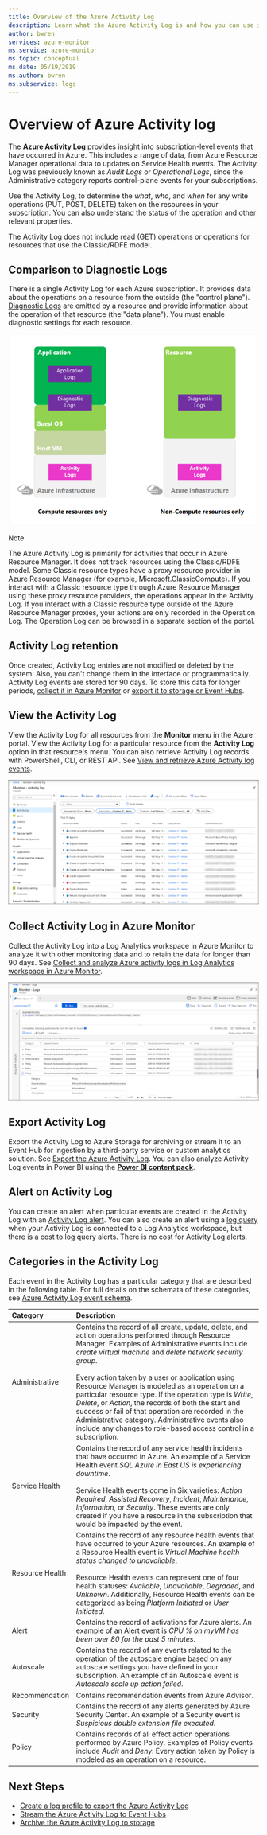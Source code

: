```yaml
---
title: Overview of the Azure Activity Log
description: Learn what the Azure Activity Log is and how you can use it to understand events occurring within your Azure subscription.
author: bwren
services: azure-monitor
ms.service: azure-monitor
ms.topic: conceptual
ms.date: 05/19/2019
ms.author: bwren
ms.subservice: logs
---
```

# Overview of Azure Activity log

The **Azure Activity Log** provides insight into subscription-level events that have occurred in Azure. This includes a range of data, from Azure Resource Manager operational data to updates on Service Health events. The Activity Log was previously known as _Audit Logs_ or _Operational Logs_, since the Administrative category reports control-plane events for your subscriptions. 

Use the Activity Log, to determine the _what_, _who_, and _when_ for any write operations (PUT, POST, DELETE) taken on the resources in your subscription. You can also understand the status of the operation and other relevant properties. 

The Activity Log does not include read (GET) operations or operations for resources that use the Classic/RDFE model.

## Comparison to Diagnostic Logs
There is a single Activity Log for each Azure subscription. It provides data about the operations on a resource from the outside (the "control plane"). [Diagnostic Logs](resource-logs-overview.md) are emitted by a resource and provide information about the operation of that resource (the "data plane"). You must enable diagnostic settings for each resource.

![Activity Logs compared to Diagnostic logs](./media/activity-logs-overview/Activity_Log_vs_other_logs_v5.png)


> [!NOTE]
> The Azure Activity Log is primarily for activities that occur in Azure Resource Manager. It does not track resources using the Classic/RDFE model. Some Classic resource types have a proxy resource provider in Azure Resource Manager (for example, Microsoft.ClassicCompute). If you interact with a Classic resource type through Azure Resource Manager using these proxy resource providers, the operations appear in the Activity Log. If you interact with a Classic resource type outside of the Azure Resource Manager proxies, your actions are only recorded in the Operation Log. The Operation Log can be browsed in a separate section of the portal.

## Activity Log retention
Once created, Activity Log entries are not modified or deleted by the system. Also, you can't change them in the interface or programmatically. Activity Log events are stored for 90 days. To store this data for longer periods, [collect it in Azure Monitor](activity-log-collect.md) or [export it to storage or Event Hubs](activity-log-export.md).

## View the Activity Log
View the Activity Log for all resources from the **Monitor** menu in the Azure portal. View the Activity Log for a particular resource from the **Activity Log** option in that resource's menu. You can also retrieve Activity Log records with PowerShell, CLI, or REST API.  See [View and retrieve Azure Activity log events](activity-log-view.md).

![View Activity Log](./media/activity-logs-overview/view-activity-log.png)

## Collect Activity Log in Azure Monitor
Collect the Activity Log into a Log Analytics workspace in Azure Monitor to analyze it with other monitoring data and to retain the data for longer than 90 days. See [Collect and analyze Azure activity logs in Log Analytics workspace in Azure Monitor](activity-log-collect.md).

![Query Activity Log](./media/activity-logs-overview/query-activity-log.png)

## Export Activity Log
Export the Activity Log to Azure Storage for archiving or stream it to an Event Hub for ingestion by a third-party service or custom analytics solution. See [Export the Azure Activity Log](activity-log-export.md). You can also analyze Activity Log events in Power BI using the [**Power BI content pack**](https://powerbi.microsoft.com/documentation/powerbi-content-pack-azure-audit-logs/).

## Alert on Activity Log
You can create an alert when particular events are created in the Activity Log with an [Activity Log alert](activity-log-alerts.md). You can also create an alert using a [log query](alerts-log-query.md) when your Activity Log is connected to a Log Analytics workspace, but there is a cost to log query alerts. There is no cost for Activity Log alerts.

## Categories in the Activity Log
Each event in the Activity Log has a particular category that are described in the following table. For full details on the schemata of these categories, see [Azure Activity Log event schema](activity-log-schema.md). 

| Category | Description |
|:---|:---|
| Administrative | Contains the record of all create, update, delete, and action operations performed through Resource Manager. Examples of Administrative events include _create virtual machine_ and _delete network security group_.<br><br>Every action taken by a user or application using Resource Manager is modeled as an operation on a particular resource type. If the operation type is _Write_, _Delete_, or _Action_, the records of both the start and success or fail of that operation are recorded in the Administrative category. Administrative events also include any changes to role-based access control in a subscription. |
| Service Health | Contains the record of any service health incidents that have occurred in Azure. An example of a Service Health event _SQL Azure in East US is experiencing downtime_. <br><br>Service Health events come in Six varieties: _Action Required_, _Assisted Recovery_, _Incident_, _Maintenance_, _Information_, or _Security_. These events are only created if you have a resource in the subscription that would be impacted by the event.
| Resource Health | Contains the record of any resource health events that have occurred to your Azure resources. An example of a Resource Health event is _Virtual Machine health status changed to unavailable_.<br><br>Resource Health events can represent one of four health statuses: _Available_, _Unavailable_, _Degraded_, and _Unknown_. Additionally, Resource Health events can be categorized as being _Platform Initiated_ or _User Initiated_. |
| Alert | Contains the record of activations for Azure alerts. An example of an Alert event is _CPU % on myVM has been over 80 for the past 5 minutes_.|
| Autoscale | Contains the record of any events related to the operation of the autoscale engine based on any autoscale settings you have defined in your subscription. An example of an Autoscale event is _Autoscale scale up action failed_. |
| Recommendation | Contains recommendation events from Azure Advisor. |
| Security | Contains the record of any alerts generated by Azure Security Center. An example of a Security event is _Suspicious double extension file executed_. |
| Policy | Contains records of all effect action operations performed by Azure Policy. Examples of Policy events include _Audit_ and _Deny_. Every action taken by Policy is modeled as an operation on a resource. |


## Next Steps

* [Create a log profile to export the Azure Activity Log](activity-log-export.md)
* [Stream the Azure Activity Log to Event Hubs](activity-logs-stream-event-hubs.md)
* [Archive the Azure Activity Log to storage](archive-activity-log.md)

